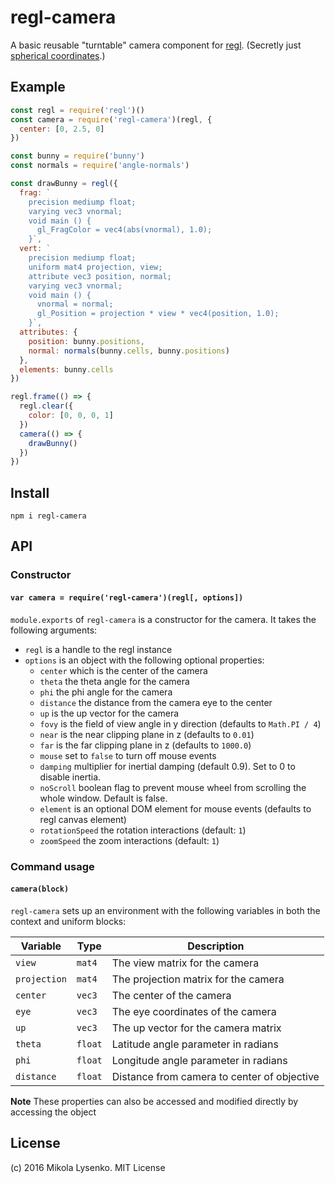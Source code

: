 # regl-camera
A basic reusable "turntable" camera component for [regl](http://regl.party).  (Secretly just [spherical coordinates](https://en.wikipedia.org/wiki/Spherical_coordinate_system).)

## Example

```javascript
const regl = require('regl')()
const camera = require('regl-camera')(regl, {
  center: [0, 2.5, 0]
})

const bunny = require('bunny')
const normals = require('angle-normals')

const drawBunny = regl({
  frag: `
    precision mediump float;
    varying vec3 vnormal;
    void main () {
      gl_FragColor = vec4(abs(vnormal), 1.0);
    }`,
  vert: `
    precision mediump float;
    uniform mat4 projection, view;
    attribute vec3 position, normal;
    varying vec3 vnormal;
    void main () {
      vnormal = normal;
      gl_Position = projection * view * vec4(position, 1.0);
    }`,
  attributes: {
    position: bunny.positions,
    normal: normals(bunny.cells, bunny.positions)
  },
  elements: bunny.cells
})

regl.frame(() => {
  regl.clear({
    color: [0, 0, 0, 1]
  })
  camera(() => {
    drawBunny()
  })
})
```

## Install

```
npm i regl-camera
```

## API

### Constructor

#### `var camera = require('regl-camera')(regl[, options])`
`module.exports` of `regl-camera` is a constructor for the camera.  It takes the following arguments:

* `regl` is a handle to the regl instance
* `options` is an object with the following optional properties:
  + `center` which is the center of the camera
  + `theta` the theta angle for the camera
  + `phi` the phi angle for the camera
  + `distance` the distance from the camera eye to the center
  + `up` is the up vector for the camera
  + `fovy` is the field of view angle in y direction (defaults to `Math.PI / 4`)
  + `near` is the near clipping plane in z (defaults to `0.01`)
  + `far` is the far clipping plane in z (defaults to `1000.0`)
  + `mouse` set to `false` to turn off mouse events
  + `damping` multiplier for inertial damping (default 0.9). Set to 0 to disable inertia.
  + `noScroll` boolean flag to prevent mouse wheel from scrolling the whole window. Default is false.
  + `element` is an optional DOM element for mouse events (defaults to regl canvas element)
  + `rotationSpeed` the rotation interactions (default: `1`)
  + `zoomSpeed` the zoom interactions (default: `1`)

### Command usage

#### `camera(block)`
`regl-camera` sets up an environment with the following variables in both the context and uniform blocks:

| Variable | Type | Description |
|----------|------|-------------|
| `view`   | `mat4` | The view matrix for the camera |
| `projection` | `mat4` | The projection matrix for the camera |
| `center` | `vec3` | The center of the camera |
| `eye` | `vec3` | The eye coordinates of the camera |
| `up` | `vec3` | The up vector for the camera matrix |
| `theta` | `float` | Latitude angle parameter in radians |
| `phi` | `float` | Longitude angle parameter in radians |
| `distance` | `float` | Distance from camera to center of objective |

**Note**
These properties can also be accessed and modified directly by accessing the object

## License
(c) 2016 Mikola Lysenko. MIT License

